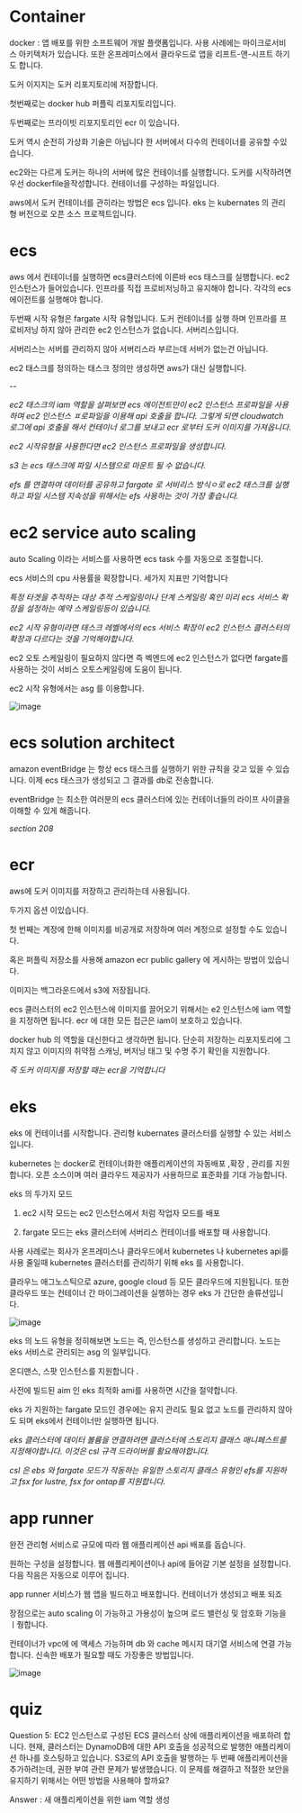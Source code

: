 # Container

docker : 앱 배포를 위한 소프트웨어 개발 플랫폼입니다. 사용 사례에는 마이크로서비스 아키텍처가 있습니다. 또한 온프레미스에서 클라우드로 앱을 리프트-앤-시프트 하기도 합니다. 

도커 이지지는 도커 리포지토리에 저장합니다. 

첫번째로는 docker hub 퍼플릭 리포지토리입니다. 

두번째로는 프라이빗 리포지토리인 ecr 이 있습니다. 

도커 역시 순전히 가상화 기술은 아닙니다 한 서버에서 다수의 컨테이너를 공유할 수있습니다. 

ec2와는 다르게 도커는 하나의 서버에 많은 컨테이너를 실행합니다. 
도커를 시작하려면 우선 dockerfile을작성합니다. 컨테이너를 구성하는 파일입니다. 

aws에서 도커 컨테이너를 관히라는 방법은 ecs 입니다. eks 는 kubernates 의 관리형 버전으로 오픈 소스 프로젝트입니다. 

# ecs

aws 에서 컨테이너를 실행하면 ecs클러스터에 이른바 ecs 태스크를 실행합니다. ec2 인스턴스가 들어있습니다. 인프라를 직접 프로비저닝하고 유지해야 합니다. 각각의 ecs 에이전트를 실행해야 합니다. 

두번째 시작 유형은 fargate 시작 유형입니다. 도커 컨테이너를 실행 하며 인프라를 프로비저닝 하지 않아 관리한 ec2 인스턴스가 없습니다. 서버리스입니다. 

서버리스는 서버를 관리하지 않아 서버리스라 부르는데 서버가 없는건 아닙니다. 

ec2 태스크를 정의하는 태스크 정의만 생성하면 aws가 대신 실행합니다. 

--

*ec2 태스크의 iam 역할을 살펴보면 ecs 에이전트만이 ec2 인스턴스 프로파일을 사용하며 ec2 인스턴스 ㅍ로파일을 이용해 api 호출을 합니다. 그렇게 되면 cloudwatch 로그에 api 호출을 해서 컨테이너 로그를 보내고 ecr 로부터 도커 이미지를 가져옵니다.*

*ec2 시작유형을 사용한다면 ec2 인스턴스 프로파일을 생성합니다.*

*s3 는 ecs 태스크에 파일 시스템으로 마운트 될 수 없습니다.*

*efs 를 연결하여 데이터를 공유하고 fargate 로 서비리스 방식ㅇ로 ec2 태스크를 실행하고 파일 시스템 지속성을 위해서는 efs 사용하는 것이 가장 좋습니다.*

# ec2 service auto scaling

auto Scaling 이라는 서비스를 사용하면 ecs task 수를 자동으로 조절합니다. 

ecs 서비스의 cpu 사용률을 확장합니다. 세가지 지표만 기억합니다

*특정 타겟을 추적하는 대상 추적 스케일링이나 단계 스케일링 혹인 미리 ecs 서비스 확장을 설정하는 예약 스케일링등이 있습니다.*

*ec2 시작 유형이라면 태스크 레벨에서의 ecs 서비스 확장이 ec2 인스턴스 클러스터의 확장과 다르다는 것을 기억해야합니다.*

ec2 오토 스케일링이 필요하지 않다면 즉 벡엔드에 ec2 인스턴스가 없다면 fargate를 사용하는 것이 서비스 오토스케일링에 도움이 됩니다. 

ec2 시작 유형에서는 asg 를 이용합니다. 

![image](https://github.com/InHeeS/Certified-AWS/assets/105423951/e019ed88-c8ca-4f8a-b0cd-66dbcf8d4b7f)

# ecs solution architect

amazon eventBridge 는 항상 ecs 태스크를 실행하기 위한 규칙을 갖고 있을 수 있습니다. 이제 ecs 태스크가 생성되고 그 결과를 db로 전송합니다. 

eventBridge 는 최소한 여러분의 ecs 클러스터에 있는 컨테이너들의 라이프 사이클을 이해할 수 있게 해줍니다. 

*section 208*

# ecr

aws에 도커 이미지를 저장하고 관리하는데 사용됩니다.  

두가지 옵션 이있습니다. 

첫 번째는 계정에 한해 이미지를 비공개로 저장하며 여러 계정으로 설정할 수도 있습니다. 

혹은 퍼플릭 저장소를 사용해 amazon ecr public gallery 에 게시하는 방법이 있습니다. 

이미지는 백그라운드에서 s3에 저장됩니다. 

ecs 클러스터의 ec2 인스턴스에 이미지를 끌어오기 위해서는 e2 인스턴스에 iam 역할을 지정하면 됩니다. ecr 에 대한 모든 접근은 iam이 보호하고 있습니다. 

docker hub 의 역할을 대신한다고 생각하면 됩니다. 단순히 저장하는 리포지토리에 그치지 않고 이미지의 취약점 스캐닝, 버저닝 태그 및 수명 주기 확인을 지원합니다. 

*즉 도커 이미지를 저장할 때는 ecr을 기억합니다*

# eks

eks 에 컨테이너를 시작합니다. 관리형 kubernates 클러스터를 실행할 수 있는 서비스 입니다. 

kubernetes 는 docker로 컨테이너화한 애플리케이션의 자동배포 ,확장 , 관리를 지원합니다. 오픈 소스이며 여러 클라우드 제공자가 사용하므로 표준화를 기대 가능합니다. 

eks 의 두가지 모드

1. ec2 시작 모드는 ec2 인스턴스에서 처럼 작업자 모드를 배포

2. fargate 모드는 eks 클러스터에 서버리스 컨테이너를 배포할 때 사용합니다.

사용 사례로는 회사가 온프레미스나 클라우드에서 kubernetes 나 kubernetes api를 사용 줄일때 kubernetes 클러스터를 관리하기 위해 eks 를 사용합니다. 

클라우느 애그노스틱으로 azure, google cloud 등 모든 클라우드에 지원됩니다. 또한 클라우드 또는 컨테이너 간 마이그레이션을 실행하는 경우 eks 가 간단한 솔류션입니다. 

![image](https://github.com/InHeeS/Certified-AWS/assets/105423951/559f8f98-f1f3-4beb-a63d-a649078eae41)

eks 의 노드 유형을 정히해보면 노드는 즉, 인스턴스를 생성하고 관리합니다. 노드는 eks 서비스로 관리되는 asg 의 일부입니다. 

온디맨스, 스팟 인스턴스를 지원합니다 .

사전에 빌드된 aim 인 eks 최적화 ami를 사용하면 시간을 절약합니다. 

eks 가 지원하는 fargate 모드인 경우에는 유지 관리도 필요 없고 노드를 관리하지 않아도 되며 eks에서 컨테이너만 실행하면 됩니다. 

*eks 클러스터에 데이터 볼륨을 연결하려면 클러스터에 스토리지 클래스 매니페스트를 지정해야합니다. 이것은 csl 규격 드라이버를 활요해야합니다.*

*csl 은 ebs 와 fargate 모드가 작동하는 유일한 스토리지 클래스 유형인 efs를 지원하고 fsx for lustre, fsx for ontap를 지원합니다.* 

# app runner 

완전 관리형 서비스로 규모에 따라 웹 애플리케이션 api 배포를 돕습니다.

원하는 구성을 설정합니다. 웹 애플리케이션이나 api에 들어갈 기본 설정을 설정합니다. 다음 작음은 자동으로 이루어 집니다. 

app runner 서비스가 웹 앱을 빌드하고 배포합니다. 컨테이너가 생성되고 배포 되죠 

장점으로는 auto scaling 이 가능하고 가용성이 높으며 로드 밸런싱 및 암호화 기능을 ㅣ줭합니다. 

컨테이너가 vpc에 에 액세스 가능하며 db 와 cache 메시지 대기열 서비스에 연결 가능합니다. 신속한 배포가 필요할 때도 가장좋은 방법입니다. 

![image](https://github.com/InHeeS/Certified-AWS/assets/105423951/67c8a6c7-5c16-40b9-bdfa-9d9ddc5e713f)

# quiz

Question 5:
EC2 인스턴스로 구성된 ECS 클러스터 상에 애플리케이션을 배포하려 합니다. 현재, 클러스터는 DynamoDB에 대한 API 호출을 성공적으로 발행한 애플리케이션 하나를 호스팅하고 있습니다. S3로의 API 호출을 발행하는 두 번째 애플리케이션을 추가하려는데, 권한 부여 관련 문제가 발생했습니다. 이 문제를 해결하고 적절한 보안을 유지하기 위해서는 어떤 방법을 사용해야 할까요?

Answer : 새 애플리케이션을 위한 iam 역할 생성 




